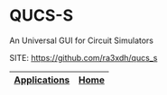 # QUCS-S
 
 An Universal GUI for Circuit Simulators
 
 SITE: https://github.com/ra3xdh/qucs_s

 | [Applications](https://portable-linux-apps.github.io/apps.html) | [Home](https://portable-linux-apps.github.io)
 | --- | --- |
